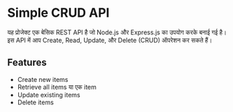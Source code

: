 # Simple CRUD API

यह प्रोजेक्ट एक बेसिक REST API है जो Node.js और Express.js का उपयोग करके बनाई गई है।  
इस API में आप Create, Read, Update, और Delete (CRUD) ऑपरेशन कर सकते हैं।  

## Features

- Create new items  
- Retrieve all items या एक item  
- Update existing items  
- Delete items  
